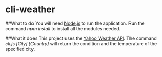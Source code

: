 # cli-weather

##What to do
You will need [Node.js](https://nodejs.org/en/) to run the application.
Run the command *npm install* to install all the modules needed.

##What it does
This project uses the [Yahoo Weather API](https://developer.yahoo.com/weather/).
The command *cli.js [City] [Country]* will return the condition and the temperature of the specified city.
